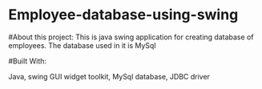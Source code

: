 # Employee-database-using-swing
#About this project:
This is java swing application for creating database of employees. The database used in it is MySql

#Built With:

Java,
swing GUI widget toolkit,
MySql database,
JDBC driver
